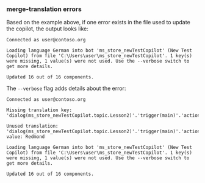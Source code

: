 ### merge-translation errors

Based on the example above, if one error exists in the file used to update the copilot, the output looks like:

```Text
Connected as user@contoso.org

Loading language German into bot 'ms_store_newTestCopilot' (New Test Copilot) from file 'C:\Users\user\ms_store_newTestCopilot'. 1 key(s) were missing, 1 value(s) were not used. Use the --verbose switch to get more details.

Updated 16 out of 16 components.
```

The `--verbose` flag adds details about the error:

```Text
Connected as user@contoso.org

Missing translation key: 'dialog(ms_store_newTestCopilot.topic.Lesson2)'.'trigger(main)'.'action(LbWwpD)'.Entity.Definition.'closedListItem(Redmond)'.DisplayName.

Unused translation: 'dialog(ms_store_newTestCopilot.topic.Lesson2)'.'trigger(main)'.'action(LbWwpD)'.Entity.Definition.'closedListItem(Redmont)'.DisplayName, value: Redmond

Loading language German into bot 'ms_store_newTestCopilot' (New Test Copilot) from file 'C:\Users\user\ms_store_newTestCopilot'. 1 key(s) were missing, 1 value(s) were not used. Use the --verbose switch to get more details.

Updated 16 out of 16 components.
```
